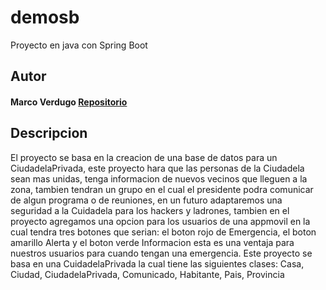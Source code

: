 # demosb
Proyecto en java con Spring Boot
## Autor
#### Marco Verdugo [Repositorio](https://github.com/Marcox2003)
## Descripcion
El proyecto se basa en la creacion de una base de datos para un CiudadelaPrivada, este proyecto hara que las personas de la Ciudadela sean mas unidas, tenga informacion de nuevos vecinos que lleguen a la zona, tambien tendran un grupo en el cual el presidente podra comunicar de algun programa o de reuniones, en un futuro adaptaremos una seguridad a la Cuidadela para los hackers y ladrones, tambien en el proyecto agregamos una opcion para los usuarios de una appmovil en la cual tendra tres botones que serian: el boton rojo de Emergencia, el boton amarillo Alerta y el boton verde Informacion esta es una ventaja para nuestros usuarios  para cuando tengan una emergencia. 
Este proyecto se basa en una CuidadelaPrivada la cual tiene las siguientes clases: Casa, Ciudad, CiudadelaPrivada, Comunicado, Habitante, Pais, Provincia
